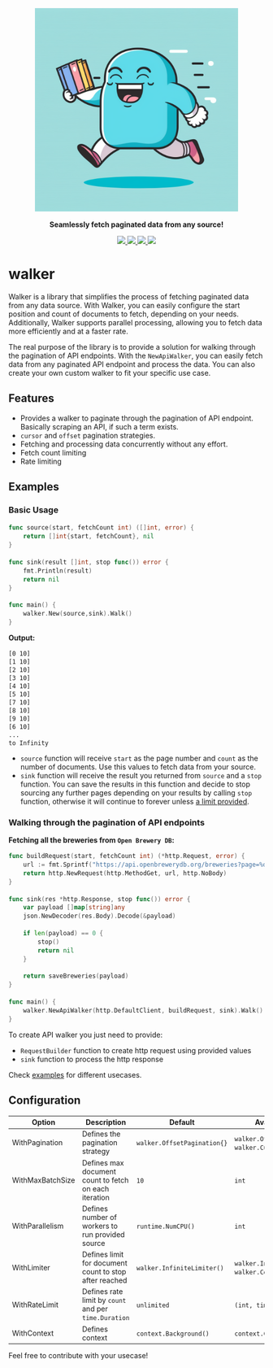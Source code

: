 <p align="center">
  <img height="400px" src="assets/logo.png">
</p>
<p align="center">
    <b>Seamlessly fetch paginated data from any source!</b>
</p>

<p align="center">
  <a href="https://github.com/cyucelen/walker/actions/workflows/go.yml">
    <img src="https://img.shields.io/github/actions/workflow/status/cyucelen/marker/Go?branch=master" />
  </a>
  <a href="https://codecov.io/gh/cyucelen/walker">
    <img src="https://codecov.io/gh/cyucelen/walker/branch/master/graph/badge.svg" />
  </a>
  <a href="https://goreportcard.com/report/github.com/cyucelen/walker">
    <img src="https://goreportcard.com/badge/github.com/cyucelen/walker" />
  </a>
  <a href="https://github.com/cyucelen/walker/blob/master/LICENSE">
    <img src="https://img.shields.io/github/license/cyucelen/walker.svg">
  </a>
</p>

# walker

Walker is a library that simplifies the process of fetching paginated data from any data source. With Walker, you can easily configure the start position and count of documents to fetch, depending on your needs. Additionally, Walker supports parallel processing, allowing you to fetch data more efficiently and at a faster rate.

The real purpose of the library is to provide a solution for walking through the pagination of API endpoints. With the `NewApiWalker`, you can easily fetch data from any paginated API endpoint and process the data. You can also create your own custom walker to fit your specific use case.

## Features

* Provides a walker to paginate through the pagination of API endpoint. Basically scraping an API, if such a term exists.
* `cursor` and `offset` pagination strategies.
* Fetching and processing data concurrently without any effort.
* Fetch count limiting
* Rate limiting

## Examples

### Basic Usage

```go
func source(start, fetchCount int) ([]int, error) {
	return []int{start, fetchCount}, nil
}

func sink(result []int, stop func()) error {
	fmt.Println(result)
	return nil
}

func main() {
	walker.New(source,sink).Walk()
}
```
**Output:**
```
[0 10]
[1 10]
[2 10]
[3 10]
[4 10]
[5 10]
[7 10]
[8 10]
[9 10]
[6 10]
...
to Infinity
```

* `source` function will receive `start` as the page number and `count` as the number of documents. Use this values to fetch data from your source.
* `sink` function will receive the result you returned from `source` and a `stop` function. You can save the results in this function and decide to stop sourcing any further pages depending on your results by calling `stop` function, otherwise it will continue to forever unless [a limit provided](#configuration).

### Walking through the pagination of API endpoints 

**Fetching all the breweries from `Open Brewery DB`:**

```go
func buildRequest(start, fetchCount int) (*http.Request, error) {
	url := fmt.Sprintf("https://api.openbrewerydb.org/breweries?page=%d&per_page=%d", start, fetchCount)
	return http.NewRequest(http.MethodGet, url, http.NoBody)
}

func sink(res *http.Response, stop func()) error {
	var payload []map[string]any
	json.NewDecoder(res.Body).Decode(&payload)

	if len(payload) == 0 {
		stop()
		return nil
	}

	return saveBreweries(payload)
}

func main() {
	walker.NewApiWalker(http.DefaultClient, buildRequest, sink).Walk()
}
```

To create API walker you just need to provide: 
* `RequestBuilder` function to create http request using provided values
* `sink` function to process the http response

Check [examples](/example/) for different usecases.

## Configuration

| Option           | Description                                            | Default                     | Available Values                                          |     |     |     |     |     |     |
| ---------------- | ------------------------------------------------------ | --------------------------- | --------------------------------------------------------- | --- | --- | --- | --- | --- | --- |
| WithPagination   | Defines the pagination strategy                        | `walker.OffsetPagination{}` | `walker.OffsetPagination{}`, `walker.CursorPagination{}`  |     |     |     |     |     |     |
| WithMaxBatchSize | Defines max document count to fetch on each iteration  | `10`                        | `int`                                                     |     |     |     |     |     |     |
| WithParallelism  | Defines number of workers to run provided source       | `runtime.NumCPU()`          | `int`                                                     |     |     |     |     |     |     |
| WithLimiter      | Defines limit for document count to stop after reached | `walker.InfiniteLimiter()`  | `walker.InfiniteLimiter()`, `walker.ConstantLimiter(int)` |     |     |     |     |     |     |
| WithRateLimit    | Defines rate limit by `count` and per `time.Duration`  | `unlimited`                 | `(int, time.Duration)`                                    |     |     |     |     |     |     |
| WithContext      | Defines context                                        | `context.Background()`      | `context.Context`                                         |     |     |     |     |     |     |


Feel free to contribute with your usecase!